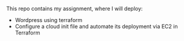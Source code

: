 This repo contains my assignment, where I will deploy:

- Wordpress using terraform
- Configure a cloud init file and automate its deployment via EC2 in Terraform
